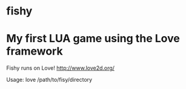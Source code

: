 fishy
=====

My first LUA game using the Love framework
=====

Fishy runs on Love!
http://www.love2d.org/

Usage: love /path/to/fisy/directory
